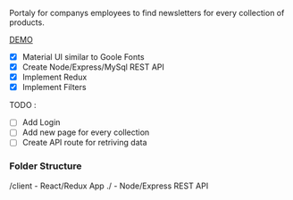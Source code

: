 Portaly for companys employees to find newsletters for every collection of products.

[DEMO](http://apps.enmongroup.com)

- [x] Material UI similar to Goole Fonts
- [x] Create Node/Express/MySql REST API
- [x] Implement Redux
- [x] Implement Filters

TODO :
- [ ] Add Login
- [ ] Add new page for every collection
- [ ] Create API route for retriving data

### Folder Structure
/client - React/Redux App
./      - Node/Express REST API
